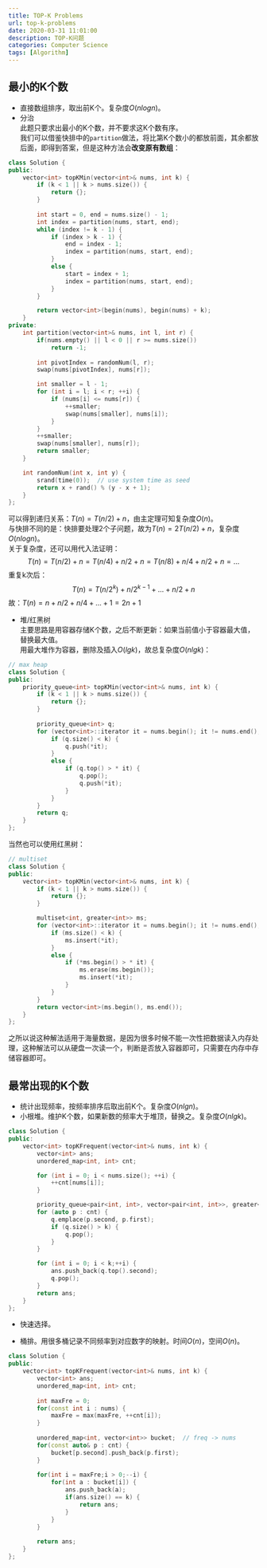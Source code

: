 ```yaml
---
title: TOP-K Problems
url: top-k-problems
date: 2020-03-31 11:01:00
description: TOP-K问题
categories: Computer Science
tags: [Algorithm]
---
```


## 最小的K个数

 - 直接数组排序，取出前K个。复杂度$O(nlogn)$。
 - 分治  
 此题只要求出最小的K个数，并不要求这K个数有序。  
 我们可以借鉴快排中的`partition`做法，将比第K个数小的都放前面，其余都放后面，即得到答案，但是这种方法会**改变原有数组**：

```cpp
class Solution {
public:
	vector<int> topKMin(vector<int>& nums, int k) {
		if (k < 1 || k > nums.size()) {
			return {};
		}
		
		int start = 0, end = nums.size() - 1;
		int index = partition(nums, start, end);
		while (index != k - 1) {
			if (index > k - 1) {
				end = index - 1;
				index = partition(nums, start, end);
			}
			else {
				start = index + 1;
				index = partition(nums, start, end);
			}
		}

		return vector<int>(begin(nums), begin(nums) + k);
	}
private:
	int partition(vector<int>& nums, int l, int r) {
		if(nums.empty() || l < 0 || r >= nums.size())
			return -1;
			
		int pivotIndex = randomNum(l, r);
		swap(nums[pivotIndex], nums[r]);

		int smaller = l - 1;
		for (int i = l; i < r; ++i) {
			if (nums[i] <= nums[r]) {
				++smaller;
				swap(nums[smaller], nums[i]);
			}
		}
		++smaller;
		swap(nums[smaller], nums[r]);
		return smaller;
	}

	int randomNum(int x, int y) {
		srand(time(0));  // use system time as seed
		return x + rand() % (y - x + 1);
	}
};
```
可以得到递归关系：$T(n)=T(n/2)+n$，由主定理可知复杂度$O(n)$。  
与快排不同的是：快排要处理2个子问题，故为$T(n)=2T(n/2)+n$，复杂度$O(nlogn)$。  
关于复杂度，还可以用代入法证明：
$$T(n)=T(n/2)+n=T(n/4)+n/2+n=T(n/8)+n/4+n/2+n=...$$
重复k次后：
$$T(n)=T(n/2^k)+n/2^{k-1}+...+n/2+n$$
故：$T(n)=n+n/2+n/4+...+1=2n+1$

 - 堆/红黑树  
主要思路是用容器存储K个数，之后不断更新：如果当前值小于容器最大值，替换最大值。  
用最大堆作为容器，删除及插入$O(lgk)$，故总复杂度$O(nlgk)$：

```cpp
// max heap
class Solution {
public:
	priority_queue<int> topKMin(vector<int>& nums, int k) {
		if (k < 1 || k > nums.size()) {
			return {};
		}
		
		priority_queue<int> q;
		for (vector<int>::iterator it = nums.begin(); it != nums.end(); ++it) {
			if (q.size() < k) {
				q.push(*it);
			}
			else {
				if (q.top() > * it) {
					q.pop();
					q.push(*it);
				}
			}
		}
		return q;
	}
};
```
当然也可以使用红黑树：

```cpp
// multiset
class Solution {
public:
	vector<int> topKMin(vector<int>& nums, int k) {
		if (k < 1 || k > nums.size()) {
			return {};
		}

		multiset<int, greater<int>> ms;
		for (vector<int>::iterator it = nums.begin(); it != nums.end(); ++it) {
			if (ms.size() < k) {
				ms.insert(*it);
			}
			else {
				if (*ms.begin() > * it) {
					ms.erase(ms.begin());
					ms.insert(*it);
				}
			}
		}
		return vector<int>(ms.begin(), ms.end());
	}
};
```
之所以说这种解法适用于海量数据，是因为很多时候不能一次性把数据读入内存处理，这种解法可以从硬盘一次读一个，判断是否放入容器即可，只需要在内存中存储容器即可。

## 最常出现的K个数

 - 统计出现频率，按频率排序后取出前K个。复杂度$O(nlgn)$。
 - 小根堆。维护K个数，如果新数的频率大于堆顶，替换之。复杂度$O(nlgk)$。

```cpp
class Solution {
public:
	vector<int> topKFrequent(vector<int>& nums, int k) {
		vector<int> ans;
		unordered_map<int, int> cnt;

		for (int i = 0; i < nums.size(); ++i) {
			++cnt[nums[i]];
		}

		priority_queue<pair<int, int>, vector<pair<int, int>>, greater<pair<int, int>>> q;
		for (auto p : cnt) {
			q.emplace(p.second, p.first);
			if (q.size() > k) {
				q.pop();
			}
		}

		for (int i = 0; i < k;++i) {
			ans.push_back(q.top().second);
			q.pop();
		}
		return ans;
	}
};
```

 - 快速选择。

 - 桶排。用很多桶记录不同频率到对应数字的映射。时间$O(n)$，空间$O(n)$。

```cpp
class Solution {
public:
    vector<int> topKFrequent(vector<int>& nums, int k) {
        vector<int> ans;
        unordered_map<int, int> cnt;
        
        int maxFre = 0;
        for(const int i : nums) {
            maxFre = max(maxFre, ++cnt[i]);
        }
        
        unordered_map<int, vector<int>> bucket;  // freq -> nums
        for(const auto& p : cnt) {
            bucket[p.second].push_back(p.first);
        }
        
        for(int i = maxFre;i > 0;--i) {
            for(int a : bucket[i]) {
                ans.push_back(a);
                if(ans.size() == k) {
                    return ans;
                }
            }
        }
        
        return ans;
    }
};
```